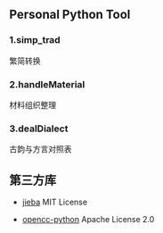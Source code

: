 ## Personal Python Tool

### 1.simp_trad
繁简转换

### 2.handleMaterial
材料组织整理

### 3.dealDialect
古韵与方言对照表

## 第三方库
* [jieba](https://github.com/fxsjy/jieba) MIT License

* [opencc-python](https://github.com/yichen0831/opencc-python) Apache License 2.0
